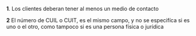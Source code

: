 **1**. 
Los clientes deberan tener al menos un medio de contacto

**2**
El número de CUIL o CUIT, es el mismo campo, y no se especifíca si es uno o el otro,
como tampoco si es una persona física o jurídica
